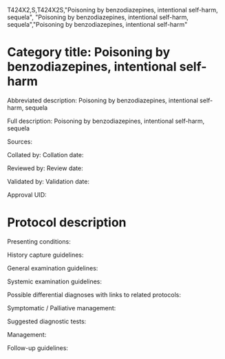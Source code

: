 T424X2,S,T424X2S,"Poisoning by benzodiazepines, intentional self-harm, sequela", "Poisoning by benzodiazepines, intentional self-harm, sequela","Poisoning by benzodiazepines, intentional self-harm"
# Category title: Poisoning by benzodiazepines, intentional self-harm

Abbreviated description: Poisoning by benzodiazepines, intentional self-harm, sequela

Full description: Poisoning by benzodiazepines, intentional self-harm, sequela

Sources:

Collated by:
Collation date:

Reviewed by:
Review date:

Validated by:
Validation date:

Approval UID:

# Protocol description

Presenting conditions:

History capture guidelines:

General examination guidelines:

Systemic examination guidelines:

Possible differential diagnoses with links to related protocols:

Symptomatic / Palliative management:

Suggested diagnostic tests:

Management:

Follow-up guidelines:
